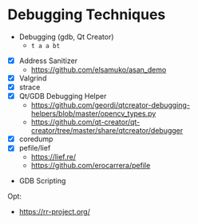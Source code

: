 # Debugging Techniques

* Debugging (gdb, Qt Creator)
    * `t a a bt`
* [x] Address Sanitizer
    * https://github.com/elsamuko/asan_demo
* [x] Valgrind
* [x] strace
* [x] Qt/GDB Debugging Helper
    * https://github.com/geordi/qtcreator-debugging-helpers/blob/master/opencv_types.py
    * https://github.com/qt-creator/qt-creator/tree/master/share/qtcreator/debugger
* [x] coredump
* [x] pefile/lief
    * https://lief.re/
    * https://github.com/erocarrera/pefile
* GDB Scripting

Opt:
* https://rr-project.org/